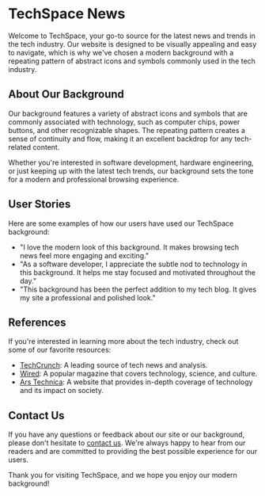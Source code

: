 <!--font:Barlow Condensed-->

# TechSpace News

Welcome to TechSpace, your go-to source for the latest news and trends in the tech industry. Our website is designed to be visually appealing and easy to navigate, which is why we've chosen a modern background with a repeating pattern of abstract icons and symbols commonly used in the tech industry.

## About Our Background

Our background features a variety of abstract icons and symbols that are commonly associated with technology, such as computer chips, power buttons, and other recognizable shapes. The repeating pattern creates a sense of continuity and flow, making it an excellent backdrop for any tech-related content.

Whether you're interested in software development, hardware engineering, or just keeping up with the latest tech trends, our background sets the tone for a modern and professional browsing experience.

## User Stories

Here are some examples of how our users have used our TechSpace background:

- "I love the modern look of this background. It makes browsing tech news feel more engaging and exciting."
- "As a software developer, I appreciate the subtle nod to technology in this background. It helps me stay focused and motivated throughout the day."
- "This background has been the perfect addition to my tech blog. It gives my site a professional and polished look."

## References

If you're interested in learning more about the tech industry, check out some of our favorite resources:

- [TechCrunch](#): A leading source of tech news and analysis.
- [Wired](#): A popular magazine that covers technology, science, and culture.
- [Ars Technica](#): A website that provides in-depth coverage of technology and its impact on society.

## Contact Us

If you have any questions or feedback about our site or our background, please don't hesitate to [contact us](#). We're always happy to hear from our readers and are committed to providing the best possible experience for our users.

Thank you for visiting TechSpace, and we hope you enjoy our modern background!

<!--

Write me content for website with wallpaper which alt text is:

"A wallpaper with a repeating pattern of abstract icons and symbols commonly used in the tech industry, such as computer chips and power buttons."

The name/title of the page should not be 1:1 copy of the alt text but rather a real content of the website which is using this wallpaper.

- Use markdown format 
- Start with heading
- Heading should be short and concise
- The content should look like a real website 
- The website should not be about the wallpaper, wallpaper is just a related background
- Heading should be contain work "wallpaper" or "background"
- Include real sections like references, contact, user stories, etc. use things relevant to the page purpose.
- Feel free to use structure like headings, bullets, numbering, blockquotes, paragraphs, horizontal lines, etc.
- You can use formatting like bold or _italic_
- You can include UTF-8 emojis
- Links should be only #hash anchors (and you can refer to the document itself)
- Do not include images


---


# TechSpace Background: A Modern Wallpaper for Tech Enthusiasts

Welcome to TechSpace, a website dedicated to bringing you the latest news and trends in the tech industry. Our site is designed to be visually appealing and easy to navigate, which is why we've chosen a modern wallpaper with a repeating pattern of abstract icons and symbols commonly used in the tech industry.

## About Our Wallpaper

Our wallpaper features a variety of abstract icons and symbols that are commonly associated with technology, such as computer chips, power buttons, and other recognizable shapes. The repeating pattern creates a sense of continuity and flow, making it an excellent background for any tech-related content.

Whether you're a software developer, hardware engineer, or just a tech enthusiast, our wallpaper is sure to inspire and motivate you. It's the perfect backdrop for coding sessions, brainstorming sessions, or just browsing the latest tech news.

## User Stories

Here are some examples of how our users have used our TechSpace background:

- "I love using this wallpaper as my desktop background. It's both inspiring and calming at the same time."
- "As a software developer, I spend most of my day staring at a computer screen. This wallpaper helps me stay focused and motivated."
- "I recently started a tech blog, and this wallpaper has been the perfect background for my posts. It sets the tone for my content and makes my site look more professional."

## References

If you're interested in learning more about the tech industry, check out some of our favorite resources:

- [TechCrunch](#): A leading source of tech news and analysis.
- [Wired](#): A popular magazine that covers technology, science, and culture.
- [Ars Technica](#): A website that provides in-depth coverage of technology and its impact on society.

## Contact Us

If you have any questions or feedback about our site or our wallpaper, please don't hesitate to [contact us](#). We're always happy to hear from our readers and are committed to providing the best possible experience for our users.

Thank you for visiting TechSpace, and we hope you enjoy our modern wallpaper!


---


Heading should not include word "wallpaper". The website should not be about the wallpaper itself, wallpaper is just a related background, rewrite whole content.


---


# TechSpace: Your Source for the Latest Tech News and Trends

Welcome to TechSpace, your go-to source for the latest news and trends in the tech industry. Our website is designed to be visually appealing and easy to navigate, which is why we've chosen a modern background with a repeating pattern of abstract icons and symbols commonly used in the tech industry.

## About Our Background

Our background features a variety of abstract icons and symbols that are commonly associated with technology, such as computer chips, power buttons, and other recognizable shapes. The repeating pattern creates a sense of continuity and flow, making it an excellent backdrop for any tech-related content.

Whether you're interested in software development, hardware engineering, or just keeping up with the latest tech trends, our background sets the tone for a modern and professional browsing experience.

## User Stories

Here are some examples of how our users have used our TechSpace background:

- "I love the modern look of this background. It makes browsing tech news feel more engaging and exciting."
- "As a software developer, I appreciate the subtle nod to technology in this background. It helps me stay focused and motivated throughout the day."
- "This background has been the perfect addition to my tech blog. It gives my site a professional and polished look."

## References

If you're interested in learning more about the tech industry, check out some of our favorite resources:

- [TechCrunch](#): A leading source of tech news and analysis.
- [Wired](#): A popular magazine that covers technology, science, and culture.
- [Ars Technica](#): A website that provides in-depth coverage of technology and its impact on society.

## Contact Us

If you have any questions or feedback about our site or our background, please don't hesitate to [contact us](#). We're always happy to hear from our readers and are committed to providing the best possible experience for our users.

Thank you for visiting TechSpace, and we hope you enjoy our modern background!

-->

